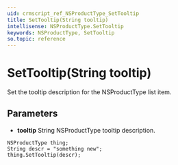 ```yaml
---
uid: crmscript_ref_NSProductType_SetTooltip
title: SetTooltip(String tooltip)
intellisense: NSProductType.SetTooltip
keywords: NSProductType, SetTooltip
so.topic: reference
---
```


# SetTooltip(String tooltip)

Set the tooltip description for the NSProductType list item.

## Parameters

* **tooltip** String NSProductType tooltip description.

```crmscript
NSProductType thing;
String descr = "something new";
thing.SetTooltip(descr);
```

